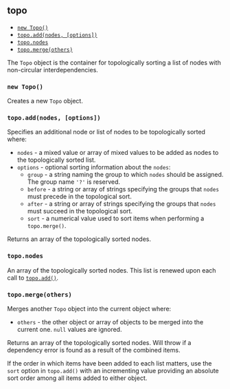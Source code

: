 
## topo

- [`new Topo()`](#new-topo)
- [`topo.add(nodes, [options])`](#topoaddnodes-options)
- [`topo.nodes`](#toponodes)
- [`topo.merge(others)`](#topomergeothers)

The `Topo` object is the container for topologically sorting a list of nodes with non-circular interdependencies.

### `new Topo()`
Creates a new `Topo` object.

### `topo.add(nodes, [options])`
Specifies an additional node or list of nodes to be topologically sorted where:
  - `nodes` - a mixed value or array of mixed values to be added as nodes to the topologically sorted list.
  - `options` - optional sorting information about the `nodes`:
    - `group` - a string naming the group to which `nodes` should be assigned.  The group name `'?'` is reserved.
    - `before` - a string or array of strings specifying the groups that `nodes` must precede in the topological sort.
    - `after` - a string or array of strings specifying the groups that `nodes` must succeed in the topological sort.
    - `sort` - a numerical value used to sort items when performing a `topo.merge()`.

Returns an array of the topologically sorted nodes.

### `topo.nodes`
An array of the topologically sorted nodes.  This list is renewed upon each call to [`topo.add()`](#topoaddnodes-options).

### `topo.merge(others)`
Merges another `Topo` object into the current object where:
- `others` - the other object or array of objects to be merged into the current one. `null`
  values are ignored.

Returns an array of the topologically sorted nodes. Will throw if a dependency error is found as a result of the
combined items.

If the order in which items have been added to each list matters, use the `sort` option in `topo.add()` with an incrementing
value providing an absolute sort order among all items added to either object.